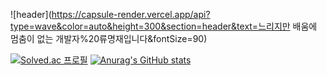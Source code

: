 
![header](https://capsule-render.vercel.app/api?type=wave&color=auto&height=300&section=header&text=느리지만 배움에 멈춤이 없는 개발자%20류명재입니다&fontSize=90)

[![Solved.ac
프로필](http://mazassumnida.wtf/api/v2/generate_badge?boj=fbaudwo144)](https://solved.ac/fbaudwo144)
[![Anurag's GitHub stats](https://github-readme-stats.vercel.app/api?username=xaczxzz)](https://github.com/anuraghazra/github-readme-stats)
